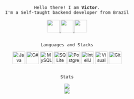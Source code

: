 <p align="center">   
  <samp>
    <br>
    Hello there! I am <b>Victor</b>.
    <br>
    I'm a Self-taught backend developer from Brazil
    <br>
    <br>
  </samp>
  
  <a href="https://www.linkedin.com/in/victorsantssz/">
    <img src="https://user-images.githubusercontent.com/108017025/175107969-04c538a2-47a5-433a-8bcb-c0b01fd04afd.png" height="40px" weight="40px">
  </a>
  <a href="https://twitter.com/victor_santssz/">
    <img src="https://user-images.githubusercontent.com/108017025/175107973-c8f7ef8d-5803-45ca-9cbe-c2268cbe35ea.png" height="40px" weight="35px">
  </a>
  <a href="https://discord.com/users/818236451585654834">
    <img src="https://user-images.githubusercontent.com/108017025/175112076-438b6e4f-5851-4ef2-b906-4f881798fd23.jpg" height="40px" weight="40px">
  </a>
</p>

##

<p align="center">
  <samp>
    Languages and Stacks
  </samp>
</p>

<p align="center">
<!--  <img src="https://user-images.githubusercontent.com/108017025/175106697-053c8a9f-6e2a-472d-8dd1-5a6991e3f784.png" title="Kotlin" height="40px" weight="40px"> -->
  <img src="https://user-images.githubusercontent.com/108017025/175106685-85c28e4f-e2b5-4560-afef-a52b6bff7a60.png" title="Java" height="40px" weight="40px">
  <img src="https://user-images.githubusercontent.com/108017025/175107677-69b48a1b-f802-4448-bae7-acc218fc0a60.png" title="C#" height="40px" weight="40px">
<!--  <img src="https://user-images.githubusercontent.com/108017025/175106696-5c5fd197-211d-48d9-acee-9e853820324b.png" title="JavaScript" height="40px" weight="40px"> -->
<!--  <img src="https://user-images.githubusercontent.com/108017025/175106675-3e17c779-65a5-4d18-9da8-354f5e7636b2.png" title="NodeJS" height="40px" weight="40px"> -->
  <img src="https://user-images.githubusercontent.com/108017025/175106671-0199291a-864c-4fac-8542-47ad1126136b.png" title="MySQL" height="40px" weight="40px">
  <img src="https://user-images.githubusercontent.com/108017025/175106676-8e439537-ad87-4fe2-8863-e794e975509e.png" title="SQLite" height="40px" weight="40px">
  <img src="https://user-images.githubusercontent.com/108017025/175106684-59ae1a58-a4e2-4d64-a204-d7dab9f0ebc5.png" title="PostgreSQL" height="40px" weight="40px">
  <img src="https://user-images.githubusercontent.com/108017025/175106693-55010d67-0ce0-4ec6-bf22-300989205ff9.png" title="IntellJ" height="40px" weight="40px">
  <img src="https://user-images.githubusercontent.com/108017025/175106680-730be5e8-7c72-4646-bea0-ecab73ff3d1b.png" title="Visual Studio Code" height="40px" weight="40px">
  <img src="https://user-images.githubusercontent.com/108017025/175106692-dc33bf60-caad-4eeb-ae95-abd61d49bb42.png" title="Git" height="40px" weight="40px">
<!--  <img src="https://user-images.githubusercontent.com/108017025/175106689-a6ffde0d-4bda-4732-b20b-91b158720d54.png" title="Figma" height="40px" weight="40px"> -->
</p>

##

<p align="center">
  <samp>
    Stats
  </samp>
</p>

<p align="center">
  <img src="https://github-readme-stats.vercel.app/api?username=victorsantssz&show_icons=true&count_private=true">
  <br>
  <img src="https://github-readme-streak-stats.herokuapp.com/?user=victorsantssz#version3">
</p>

